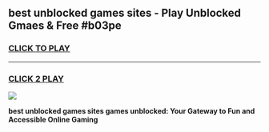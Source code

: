 
## best unblocked games sites - Play Unblocked Gmaes & Free #b03pe
<h3>
<a href="https://news.freeplayer.one?title=best_unblocked_games_sites&ref=03M">CLICK TO PLAY</a></h3>
<hr>

<h3>
<a href="https://news.freeplayer.one?title=best_unblocked_games_sites&ref=03M">CLICK 2 PLAY</a>
  
</h3>

<a href="https://news.freeplayer.one?title=best_unblocked_games_sites&ref=03M"><img src="https://clearcache.store/games.png"></a>


**best unblocked games sites games unblocked: Your Gateway to Fun and Accessible Online Gaming**
